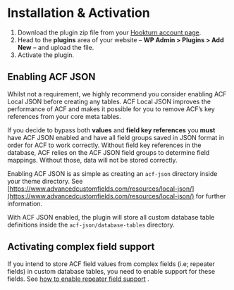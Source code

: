 # Installation & Activation

1. Download the plugin zip file from your [Hookturn account page](https://hookturn.io/account).
2. Head to the **plugins** area of your website – **WP Admin > Plugins > Add New** – and upload the file.
3. Activate the plugin.

## Enabling ACF JSON

Whilst not a requirement, we highly recommend you consider enabling ACF Local JSON before creating any tables. ACF Local
JSON improves the performance of ACF and makes it possible for you to remove ACF’s key references from your core meta
tables.

If you decide to bypass both **values** and **field key references** you **must** have ACF JSON enabled and have all
field groups saved in JSON format in order for ACF to work correctly. Without field key references in the database, ACF
relies on the ACF JSON field groups to determine field mappings. Without those, data will not be stored correctly.

Enabling ACF JSON is as simple as creating an `acf-json` directory inside your theme directory.
See [https://www.advancedcustomfields.com/resources/local-json/](https://www.advancedcustomfields.com/resources/local-json/)
for further information.

With ACF JSON enabled, the plugin will store all custom database table definitions inside the `acf-json/database-tables`
directory.

## Activating complex field support

If you intend to store ACF field values from complex fields (i.e; repeater fields) in custom database tables, you need
to enable support for these fields.
See [how to enable repeater field support](../Advanced%20Usage/Working%20with%20repeater%20fields.md#how-to-enable-repeater-field-support)
.